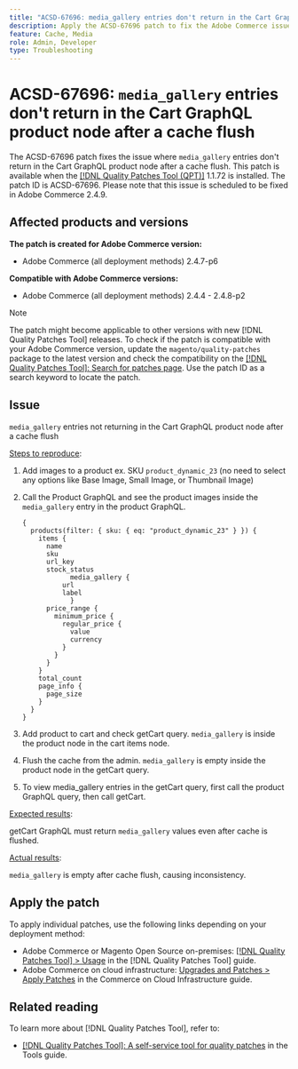 ```yaml
---
title: "ACSD-67696: media_gallery entries don't return in the Cart GraphQL product node after a cache flush"
description: Apply the ACSD-67696 patch to fix the Adobe Commerce issue where media_gallery entries don't return in the Cart GraphQL product node after a cache flush.
feature: Cache, Media
role: Admin, Developer
type: Troubleshooting
---
```


# ACSD-67696: `media_gallery` entries don't return in the Cart GraphQL product node after a cache flush

The ACSD-67696 patch fixes the issue where `media_gallery` entries don't return in the Cart GraphQL product node after a cache flush. This patch is available when the [[!DNL Quality Patches Tool (QPT)]](/help/tools/quality-patches-tool/quality-patches-tool-to-self-serve-quality-patches.md) 1.1.72 is installed. The patch ID is ACSD-67696. Please note that this issue is scheduled to be fixed in Adobe Commerce 2.4.9.

## Affected products and versions

**The patch is created for Adobe Commerce version:**

* Adobe Commerce (all deployment methods) 2.4.7-p6

**Compatible with Adobe Commerce versions:**

* Adobe Commerce (all deployment methods) 2.4.4 - 2.4.8-p2

>[!NOTE]
>
>The patch might become applicable to other versions with new [!DNL Quality Patches Tool] releases. To check if the patch is compatible with your Adobe Commerce version, update the `magento/quality-patches` package to the latest version and check the compatibility on the [[!DNL Quality Patches Tool]: Search for patches page](https://experienceleague.adobe.com/tools/commerce-quality-patches/index.html). Use the patch ID as a search keyword to locate the patch.

## Issue

`media_gallery` entries not returning in the Cart GraphQL product node after a cache flush

<u>Steps to reproduce</u>:

1. Add images to a product ex. SKU `product_dynamic_23` (no need to select any options like Base Image, Small Image, or Thumbnail Image)
1. Call the Product GraphQL and see the product images inside the `media_gallery` entry in the product GraphQL.

	```
	{
	  products(filter: { sku: { eq: "product_dynamic_23" } }) {
	    items {
	      name
	      sku
	      url_key
	      stock_status
				media_gallery {
	          url
	          label
				}
	      price_range {
	        minimum_price {
	          regular_price {
	            value
	            currency
	          }
	        }
	      }
	    }
	    total_count
	    page_info {
	      page_size
	    }
	  }
	}
	```

1. Add product to cart and check getCart query. `media_gallery` is inside the product node in the cart items node.
1. Flush the cache from the admin. `media_gallery` is empty inside the product node in the getCart query.
1. To view media_gallery entries in the getCart query, first call the product GraphQL query, then call getCart.

<u>Expected results</u>:

getCart GraphQL must return `media_gallery` values even after cache is flushed.

<u>Actual results</u>:

`media_gallery` is empty after cache flush, causing inconsistency.

## Apply the patch

To apply individual patches, use the following links depending on your deployment method:

* Adobe Commerce or Magento Open Source on-premises: [[!DNL Quality Patches Tool] > Usage](/help/tools/quality-patches-tool/usage.md) in the [!DNL Quality Patches Tool] guide.
* Adobe Commerce on cloud infrastructure: [Upgrades and Patches > Apply Patches](https://experienceleague.adobe.com/docs/commerce-cloud-service/user-guide/develop/upgrade/apply-patches.html) in the Commerce on Cloud Infrastructure guide.

## Related reading

To learn more about [!DNL Quality Patches Tool], refer to:

* [[!DNL Quality Patches Tool]: A self-service tool for quality patches](/help/tools/quality-patches-tool/quality-patches-tool-to-self-serve-quality-patches.md) in the Tools guide.

